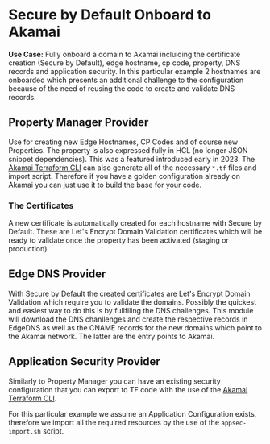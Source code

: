 # Secure by Default Onboard to Akamai

**Use Case:** Fully onboard a domain to Akamai incluiding the certificate creation (Secure by Default), edge hostname, cp code, property, DNS records and application security. In this particular example 2 hostnames are onboarded which presents an additional challenge to the configuration because of the need of reusing the code to create and validate DNS records.

## Property Manager Provider
Use for creating new Edge Hostnames, CP Codes and of course new Properties. The property is also expressed fully in HCL (no longer JSON snippet dependencies). This was a featured introduced early in 2023. 
The [Akamai Terraform CLI](https://github.com/akamai/cli-terraform) can also generate all of the necessary `*.tf` files and import script. Therefore if you have a golden configuration already on Akamai you can just use it to build the base for your code.

### The Certificates
A new certificate is automatically created for each hostname with Secure by Default. These are Let's Encrypt Domain Validation certificates which will be ready to validate once the property has been activated (staging or production).

## Edge DNS Provider
With Secure by Default the created certificates are Let's Encrypt Domain Validation which require you to validate the domains. Possibly the quickest and easiest way to do this is by fullfiling the DNS challenges. 
This module will download the DNS chanllenges and create the respective records in EdgeDNS as well as the CNAME records for the new domains which point to the Akamai network. The latter are the entry points to Akamai.

## Application Security Provider
Similarly to Property Manager you can have an existing security configuration that you can export to TF code with the use of the [Akamai Terraform CLI](https://github.com/akamai/cli-terraform).

For this particular example we assume an Application Configuration exists, therefore we import all the required resources by the use of the `appsec-import.sh` script.